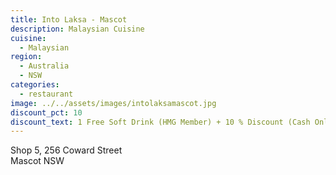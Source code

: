 ```yaml
---
title: Into Laksa - Mascot
description: Malaysian Cuisine
cuisine:
  - Malaysian
region:
  - Australia
  - NSW
categories:
  - restaurant
image: ../../assets/images/intolaksamascot.jpg
discount_pct: 10
discount_text: 1 Free Soft Drink (HMG Member) + 10 % Discount (Cash Only)
---
```


Shop 5, 256 Coward Street  
Mascot NSW
